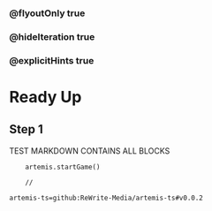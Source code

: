 ### @flyoutOnly true
### @hideIteration true
### @explicitHints true

# Ready Up

## Step 1
TEST MARKDOWN CONTAINS ALL BLOCKS

```ghost
    artemis.startGame()
```
```template
    //
```

```package
artemis-ts=github:ReWrite-Media/artemis-ts#v0.0.2
```
